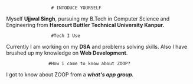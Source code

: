                      # INTODUCE YOURSELF

  Myself **Ujjwal Singh**, pursuing my B.Tech in Computer Science and Engineering from **Harcourt Buttler Technical University Kanpur.**
  
                     #Tech I Use
                     
 Currently I am working on my **DSA** and problems solving skills. Also I have brushed up my knowledge on **Web Development**.
 
                    #How i came to know about ZOOP?
                    
I got to know about ZOOP from a  ***what's app group.*** 
  
